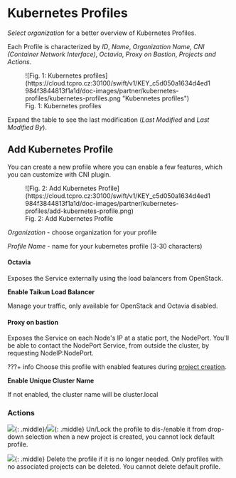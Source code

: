 
# **Kubernetes Profiles**

*Select organization* for a better overview of Kubernetes Profiles.

Each Profile is characterized by *ID*, *Name*, *Organization Name*, *CNI (Container Network Interface)*, *Octavia*, *Proxy on Bastion*, *Projects and Actions*.

<figure markdown>
  ![Fig. 1: Kubernetes profiles](https://cloud.tcpro.cz:30100/swift/v1/KEY_c5d050a1634d4ed1984f3844813f1a1d/doc-images/partner/kubernetes-profiles/kubernetes-profiles.png "Kubennetes profiles")
  <figcaption>Fig. 1: Kubernetes profiles</figcaption>
</figure>

Expand the table to see the last modification (*Last Modified* and *Last Modified By*).


## **Add Kubernetes Profile**

You can create a new profile where you can enable a few features, which you can customize with CNI plugin.

<figure markdown>
  ![Fig. 2: Add Kubernetes Profile](https://cloud.tcpro.cz:30100/swift/v1/KEY_c5d050a1634d4ed1984f3844813f1a1d/doc-images/partner/kubernetes-profiles/add-kubernetes-profile.png)
  <figcaption>Fig. 2: Add Kubernetes Profile</figcaption>
</figure>

*Organization* - choose organization for your profile

*Profile Name* - name for your kubernetes profile (3-30 characters)

#### Octavia

Exposes the Service externally using the load balancers from OpenStack.

**Enable Taikun Load Balancer**

Manage your traffic, only available for OpenStack and Octavia disabled.

#### Proxy on bastion

Exposes the Service on each Node's IP at a static port, the NodePort. You'll be able to contact the NodePort Service, from outside the cluster, by requesting NodeIP:NodePort.

???+ info
    Choose this profile with enabled features during [project creation](../projects/creating-a-new-project).

**Enable Unique Cluster Name**

If not enabled, the cluster name will be cluster.local

### Actions

![](https://cloud.tcpro.cz:30100/swift/v1/KEY_c5d050a1634d4ed1984f3844813f1a1d/doc-images/icons/lock.png){: .middle}/![](https://cloud.tcpro.cz:30100/swift/v1/KEY_c5d050a1634d4ed1984f3844813f1a1d/doc-images/icons/unlock.png){: .middle} Un/Lock the profile to dis-/enable it from drop-down selection when a new project is created, you cannot lock default profile.

![](https://cloud.tcpro.cz:30100/swift/v1/KEY_c5d050a1634d4ed1984f3844813f1a1d/doc-images/icons/delete.png){: .middle} Delete the profile if it is no longer needed. Only profiles with no associated projects can be deleted. You cannot delete default profile.
